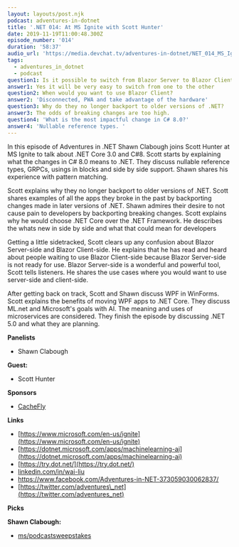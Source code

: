 ```yaml
---
layout: layouts/post.njk
podcast: adventures-in-dotnet
title: '.NET 014: At MS Ignite with Scott Hunter'
date: 2019-11-19T11:00:48.300Z
episode_number: '014'
duration: '58:37'
audio_url: 'https://media.devchat.tv/adventures-in-dotnet/NET_014_MS_Ignite.mp3'
tags:
  - adventures_in_dotnet
  - podcast
question1: Is it possible to switch from Blazor Server to Blazor Client?
answer1: Yes it will be very easy to switch from one to the other
question2: When would you want to use Blazor Client?
answer2: 'Disconnected, PWA and take advantage of the hardware'
question3: Why do they no longer backport to older versions of .NET?
answer3: The odds of breaking changes are too high.
question4: 'What is the most impactful change in C# 8.0?'
answer4: 'Nullable reference types. '
---
```

In this episode of Adventures in .NET Shawn Clabough joins Scott Hunter at MS Ignite to talk about .NET Core 3.0 and C#8. Scott starts by explaining what the changes in C# 8.0 means to .NET. They discuss nullable reference types,  GRPCs, usings in blocks and side by side support. Shawn shares his experience with pattern matching.

Scott explains why they no longer backport to older versions of .NET. Scott shares examples of all the apps they broke in the past by backporting changes made in later versions of .NET. Shawn admires their desire to not cause pain to developers by backporting breaking changes. Scott explains why he would choose .NET Core over the .NET Framework. He describes the whats new in side by side and what that could mean for developers

Getting a little sidetracked, Scott clears up any confusion about Blazor Server-side and Blazor Client-side. He explains that he has read and heard about people waiting to use Blazor Client-side because Blazor Server-side is not ready for use. Blazor Server-side is a wonderful and powerful tool, Scott tells listeners. He shares the use cases where you would want to use server-side and client-side.

After getting back on track, Scott and Shawn discuss WPF in WinForms. Scott explains the benefits of moving WPF apps to .NET Core. They discuss ML.net and Microsoft&#39;s goals with AI. The meaning and uses of microservices are considered. They finish the episode by discussing .NET 5.0 and what they are planning.

**Panelists**

- Shawn Clabough

**Guest:**

- Scott Hunter

**Sponsors**

- [CacheFly](https://www.cachefly.com/)

**Links**

- [https://www.microsoft.com/en-us/ignite](https://www.microsoft.com/en-us/ignite)
- [https://dotnet.microsoft.com/apps/machinelearning-ai](https://dotnet.microsoft.com/apps/machinelearning-ai)
- [https://try.dot.net/](https://try.dot.net/)
- [linkedin.com/in/wai-liu](http://www.linkedin.com/in/wai-liu)
- [https://www.facebook.com/Adventures-in-NET-373059030062837/       ](https://www.facebook.com/Adventures-in-NET-373059030062837/)
- [https://twitter.com/adventures\_net](https://twitter.com/adventures_net)

**Picks**

**Shawn Clabough:**

- [ms/podcastsweepstakes](https://forms.microsoft.com/Pages/ResponsePage.aspx?id=v4j5cvGGr0GRqy180BHbR6A3jm1fTq1Mgjyd2Qz8q4VUOU9EM1E4UllVR0dOSlYzWVhRVVlDMVYzSC4u)
